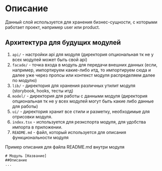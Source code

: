 # Описание

Данный слой используется для хранения бизнес-сущности, с которыми работает проект, например user или product.

## Архитектура для будущих модулей

1. `api/` - настройки api для модуля (директория опциональная тк не у всех модулей может быть свой api)
2. `facade/` - точка входа в модуль для передачи внешних данных (если, например, импортируем какие-либо итд, то импортируем сюда и далее уже через пропсы или контекст модуля распределяем далее по модулю)
3. `lib/` - директория для хранения различных утилит модуля (storybook, hooks, тесты итд)
4. `model/` - директория для работы с данными модуля (директория опциональная тк не у всех модулей могут быть какие либо данные для работы)
5. `ui/` - директория хранит все стили и разметку, необходимые для отрисовки модуля.
6. `index.tsx` - используется для реэкспорта модуля, для удобства импорта в приложении.
7. `README.md` - файл, который используется для описания функциональности модуля

Пример описания для файла README.md внутри модуля

```
# Модуль [Название]
##Описание
...

```
